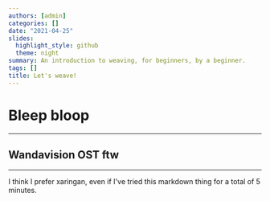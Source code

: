 ```yaml
---
authors: [admin]
categories: []
date: "2021-04-25"
slides:
  highlight_style: github
  theme: night
summary: An introduction to weaving, for beginners, by a beginner.
tags: []
title: Let's weave!
---
```


# Bleep bloop

---

## Wandavision OST ftw

---

I think I prefer xaringan, even if I've tried this markdown thing for a total of 5 minutes.
